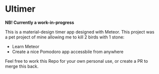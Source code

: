 # Ultimer

**NB! Currently a work-in-progress**

This is a material-design timer app designed with Meteor. This project was a pet project of mine allowing me to kill 2 birds with 1 stone:

- Learn Meteor
- Create a nice Pomodoro app accessbile from anywhere

Feel free to work this Repo for your own personal use, or create a PR to merge this back.



